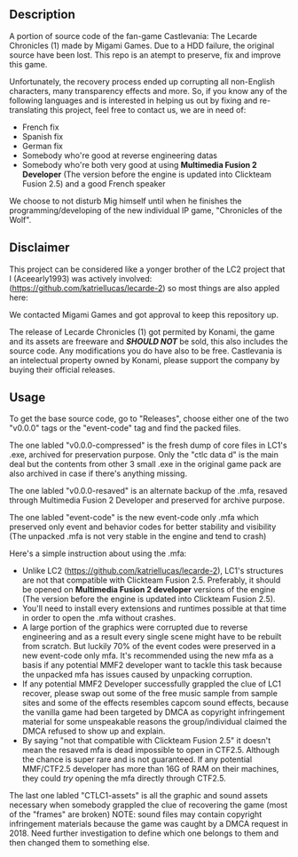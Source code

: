 ## Description
A portion of source code of the fan-game Castlevania: The Lecarde Chronicles (1) made by Migami Games. Due to a HDD failure, the original source have been lost. This repo is an atempt to preserve, fix and improve this game.

Unfortunately, the recovery process ended up corrupting all non-English characters, many transparency effects and more. So, if you know any of the following languages and is interested in helping us out by fixing and re-translating this project, feel free to contact us, we are in need of:
- French fix
- Spanish fix
- German fix
- Somebody who're good at reverse engineering datas
- Somebody who're both very good at using **Multimedia Fusion 2 Developer** (The version before the engine is updated into Clickteam Fusion 2.5) and a good French speaker

We choose to not disturb Mig himself until when he finishes the programming/developing of the new individual IP game, "Chronicles of the Wolf".


## Disclaimer
This project can be considered like a yonger brother of the LC2 project that I (Aceearly1993) was actively involved: (https://github.com/katriellucas/lecarde-2) so most things are also appled here:

We contacted Migami Games and got approval to keep this repository up.  

The release of Lecarde Chronicles (1) got permited by Konami, the game and its assets are freeware and **_SHOULD NOT_** be sold, this also includes the source code. Any modifications you do have also to be free. Castlevania is an intelectual property owned by Konami, please support the company by buying their official releases.


## Usage
To get the base source code, go to "Releases", choose either one of the two "v0.0.0" tags or the "event-code" tag and find the packed files. 

The one labled "v0.0.0-compressed" is the fresh dump of core files in LC1's .exe, archived for preservation purpose.
Only the "ctlc data d" is the main deal but the contents from other 3 small .exe in the original game pack are also archived in case if there's anything missing.

The one labled "v0.0.0-resaved" is an alternate backup of the .mfa, resaved through Multimedia Fusion 2 Developer and preserved for archive purpose.

The one labled "event-code" is the new event-code only .mfa which preserved only event and behavior codes for better stability and visibility (The unpacked .mfa is not very stable in the engine and tend to crash)


Here's a simple instruction about using the .mfa: 

- Unlike LC2 (https://github.com/katriellucas/lecarde-2), LC1's structures are not that compatible with Clickteam Fusion 2.5. Preferably, it should be opened on **Multimedia Fusion 2 developer** versions of the engine (The version before the engine is updated into Clickteam Fusion 2.5).
- You'll need to install every extensions and runtimes possible at that time in order to open the .mfa without crashes.
- A large portion of the graphics were corrupted due to reverse engineering and as a result every single scene might have to be rebuilt from scratch. But luckily 70% of the event codes were preserved in a new event-code only mfa. It's recommended using the new mfa as a basis if any potential MMF2 developer want to tackle this task because the unpacked mfa has issues caused by unpacking corruption.
- If any potential MMF2 Developer successfully grappled the clue of LC1 recover, please swap out some of the free music sample from sample sites and some of the effects resembles capcom sound effects, because the vanilla game had been targeted by DMCA as copyright infringement material for some unspeakable reasons the group/individual claimed the DMCA refused to show up and explain.
- By saying "not that compatible with Clickteam Fusion 2.5" it doesn't mean the resaved mfa is dead impossible to open in CTF2.5. Although the chance is super rare and is not guaranteed. If any potential MMF/CTF2.5 developer has more than 16G of RAM on their machines, they could _try_ opening the mfa directly through CTF2.5.

The last one labled "CTLC1-assets" is all the graphic and sound assets necessary when somebody grappled the clue of recovering the game (most of the "frames" are broken)
NOTE: sound files may contain copyright infringement materials because the game was caught by a DMCA request in 2018. Need further investigation to define which one belongs to them and then changed them to something else. 
